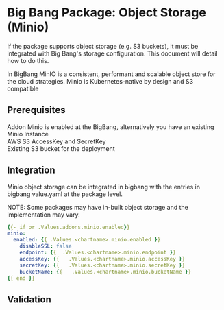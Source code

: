 # Big Bang Package: Object Storage (Minio)

If the package supports object storage (e.g. S3 buckets), it must be integrated with Big Bang's storage configuration.  This document will detail how to do this.

In BigBang MinIO is  a consistent, performant and scalable object store for the cloud strategies. Minio is Kubernetes-native by design and S3 compatible 

## Prerequisites

Addon Minio is enabled at the BigBang, alternatively you have an existing Minio Instance \
AWS S3 AccessKey and SecretKey \
Existing S3 bucket  for the deployment 

## Integration

Minio object storage can be integrated in bigbang with the  entries in  bigbang value.yaml at the package level. 

NOTE: Some packages may have in-built object storage and the implementation may vary.

```yaml
{{- if or .Values.addons.minio.enabled}}
minio:
  enabled: {{ .Values.<chartname>.minio.enabled }}
    disableSSL: false
    endpoint: {{  .Values.<chartname>.minio.endpoint }}
    accessKey: {{   .Values.<chartname>.minio.accessKey }}
    secretKey: {{   .Values.<chartname>.minio.secretKey }}
    bucketName: {{   .Values.<chartname>.minio.bucketName }}
{{ end }}

```

## Validation
